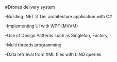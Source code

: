 

#Drones delivery system 

-Building .NET 3 Tier architecture application with C#

-Implementing UI with WPF (MVVM)

-Use of Design Patterns such as Singleton, Factory, 

-Multi threads programming

-Data retrieval from XML files with LINQ queries

